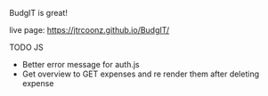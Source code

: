 BudgIT is great!

live page: https://jtrcoonz.github.io/BudgIT/


TODO JS 
- Better error message for auth.js
- Get overview to GET expenses and re render them after deleting expense

